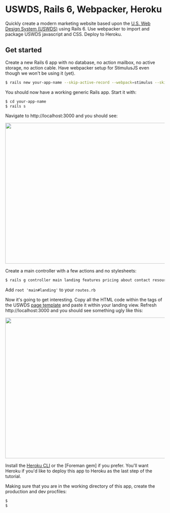 # USWDS, Rails 6, Webpacker, Heroku

Quickly create a modern marketing website based upon the [U.S. Web Design System (USWDS)](https://designsystem.digital.gov/) using
Rails 6. Use webpacker to import and package USWDS javascript and CSS.  Deploy to Heroku.

## Get started

Create a new Rails 6 app with no database, no action mailbox, no active storage, no action cable. Have webpacker setup for StimulusJS even though we won't be using it (yet).
```bash
$ rails new your-app-name --skip-active-record --webpack=stimulus --skip-action-mailbox --skip-active-storage --skip-action-cable
```
You should now have a working generic Rails app.  Start it with:
```bash
$ cd your-app-name
$ rails s
```
Navigate to http://localhost:3000 and you should see:

<p align="center">
  <img width="520" height="444" src="https://vaxcalc.s3.amazonaws.com/images/uswds/1.png">
</p>

Create a main controller with a few actions and no stylesheets:
```bash
$ rails g controller main landing features pricing about contact resources --no-stylesheets
```

Add ```root 'main#landing'``` to your ```routes.rb``` 

Now it's going to get interesting.  Copy all the HTML code within the <body></body> tags of the USWDS [page template](https://federalist-3b6ba08e-0df4-44c9-ac73-6fc193b0e19c.app.cloud.gov/preview/uswds/uswds/release-2.7.0/components/preview/layout--landing.html) and paste it within your landing view.  Refresh http://localhost:3000 and you should see something ugly like this:

<p align="center">
  <img width="520" height="444" src="https://vaxcalc.s3.amazonaws.com/images/uswds/2.png">
</p>

Install the [Heroku CLI](https://devcenter.heroku.com/articles/heroku-cli#download-and-install) or the [Foreman gem] if you prefer.  You'll want Heroku if you'd like to deploy this app to Heroku as the last step of the tutorial.  

Making sure that you are in the working directory of this app, create the production and dev procfiles:

```bash
$
$
```



